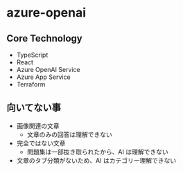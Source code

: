 # azure-openai

## Core Technology
- TypeScript
- React
- Azure OpenAI Service
- Azure App Service
- Terraform

## 向いてない事
- 画像関連の文章
  - 文章のみの回答は理解できない
- 完全ではない文章
  - 問題集は一部抜き取られたから、AI は理解できない
- 文章のタブ分類がないため、AI はカテゴリー理解できない
